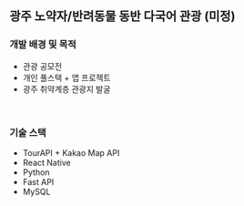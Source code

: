 ## 광주 노약자/반려동물 동반 다국어 관광 (미정)

### 개발 배경 및 목적

- 관광 공모전
- 개인 풀스택 + 앱 프로젝트
- 광주 취약계층 관광지 발굴

<br />

### 기술 스택

- TourAPI + Kakao Map API
- React Native
- Python
- Fast API
- MySQL

<br/>
